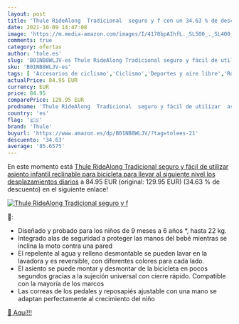 ```yaml
---
layout: post
title: 'Thule RideAlong  Tradicional  seguro y f con un 34.63 % de descuento'
date: 2021-10-09 14:47:08
image: 'https://m.media-amazon.com/images/I/4178bpAIhfL._SL500_._SL400_.jpg'
comments: true
category: ofertas
author: 'tole.es'
slug: 'B01NB8WLJV-es Thule RideAlong Tradicional seguro y fácil de utilizar...'
sku: 'B01NB8WLJV-es'
tags: [ 'Accesorios de ciclismo','Ciclismo','Deportes y aire libre','Ropa y equipo para deportes','Sillas de bicicletas para niños','bicicleta','thule', ]
actualPrice: 84.95 EUR
currency: EUR
price: 84.95
comparePrice: 129.95 EUR
prodname: 'Thule RideAlong  Tradicional  seguro y fácil de utilizar  asiento infantil reclinable para bicicleta  para llevar al siguiente nivel los desplazamientos diarios'
country: 'es'
flag: '🇪🇸'
brand: 'Thule'
buyurl: 'https://www.amazon.es/dp/B01NB8WLJV/?tag=tolees-21'
descuento: '34.63'
average: '85.6575'
---
```


En este momento está [Thule RideAlong  Tradicional  seguro y fácil de utilizar  asiento infantil reclinable para bicicleta  para llevar al siguiente nivel los desplazamientos diarios](https://www.amazon.es/dp/B01NB8WLJV/?tag=tolees-21) a 84.95 EUR (original: 129.95 EUR) (34.63 %  de descuento) en el siguiente enlace!

[![Thule RideAlong  Tradicional  seguro y f](https://m.media-amazon.com/images/I/4178bpAIhfL._SL500_._SL400_.jpg)](https://www.amazon.es/dp/B01NB8WLJV/?tag=tolees-21)

🔎:

- Diseñado y probado para los niños de 9 meses a 6 años *, hasta 22 kg.
- Integrado alas de seguridad a proteger las manos del bebé mientras se inclina la moto contra una pared
- El repelente al agua y relleno desmontable se pueden lavar en la lavadora y es reversible, con diferentes colores para cada lado.
- El asiento se puede montar y desmontar de la bicicleta en pocos segundos gracias a la sujeción universal con cierre rápido. Compatible con la mayoría de los marcos
- Las correas de los pedales y reposapiés ajustable con una mano se adaptan perfectamente al crecimiento del niño

[🛒 Aquí!!!](https://www.amazon.es/dp/B01NB8WLJV/?tag=tolees-21)
